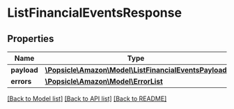 # ListFinancialEventsResponse

## Properties
Name | Type | Description | Notes
------------ | ------------- | ------------- | -------------
**payload** | [**\Popsicle\Amazon\Model\ListFinancialEventsPayload**](ListFinancialEventsPayload.md) |  | [optional] 
**errors** | [**\Popsicle\Amazon\Model\ErrorList**](ErrorList.md) |  | [optional] 

[[Back to Model list]](../../README.md#documentation-for-models) [[Back to API list]](../../README.md#documentation-for-api-endpoints) [[Back to README]](../../README.md)


